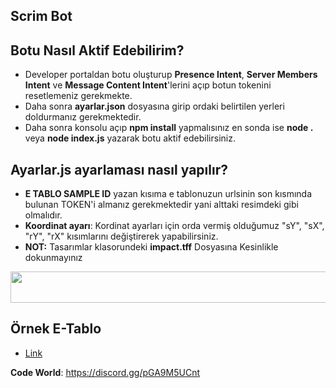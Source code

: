 ## Scrim Bot

## Botu Nasıl Aktif Edebilirim?
- Developer portaldan botu oluşturup **Presence Intent**, **Server Members Intent** ve **Message Content Intent**'lerini açıp botun tokenini resetlemeniz gerekmekte.
- Daha sonra **ayarlar.json** dosyasına girip ordaki belirtilen yerleri doldurmanız gerekmektedir.
- Daha sonra konsolu açıp **npm install** yapmalısınız en sonda ise **node .** veya **node index.js** yazarak botu aktif edebilirsiniz.

## Ayarlar.js ayarlaması nasıl yapılır?
- **__E TABLO SAMPLE ID__** yazan kısıma e tablonuzun urlsinin son kısmında bulunan TOKEN'i almanız gerekmektedir yani alttaki resimdeki gibi olmalıdır.
- **Koordinat ayarı**: Kordinat ayarları için orda vermiş olduğumuz "sY", "sX", "rY", "rX" kısımlarını değiştirerek yapabilirsiniz.
- **NOT:** Tasarımlar klasorundeki **impact.tff** Dosyasına Kesinlikle dokunmayınız
<img border="0" data-original-height="100" data-original-width="1500" height="50" width='1800' loading="lazy" src="https://cdn.discordapp.com/attachments/1344665259842998293/1362435080722714634/image.png?ex=6802620c&is=6801108c&hm=388d6511ee839c1964efaf09086c424583eee4f10f9dd9832cf56c375fd47387&" width="436">

## Örnek E-Tablo
- [Link](https://docs.google.com/spreadsheets/d/1MBDunZnKiDf5fLBAGC73l_MmQmd-y3adxgnwb13UN88/edit?usp=sharing)

**Code World**: https://discord.gg/pGA9M5UCnt
